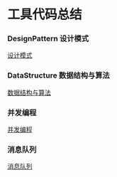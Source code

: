 # 工具代码总结

### DesignPattern 设计模式

[设计模式](https://github.com/MaLi-China/BaseAbility/tree/main/DesignPattern)

### DataStructure 数据结构与算法

[数据结构与算法](https://github.com/MaLi-China/BaseAbility/tree/main/DataStructure)

### 并发编程

[并发编程](https://github.com/MaLi-China/BaseAbility/tree/main/Concurrency)

### 消息队列
[消息队列](https://github.com/MaLi-China/BaseAbility/tree/main/MessageQueue)
